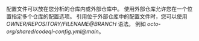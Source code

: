 配置文件可以放在您分析的仓库内或外部仓库中。 使用外部仓库允许您在一个位置指定多个仓库的配置选项。 引用位于外部仓库中的配置文件时，您可以使用 _OWNER/REPOSITORY/FILENAME@BRANCH_ 语法。 例如 _octo-org/shared/codeql-config.yml@main_。
